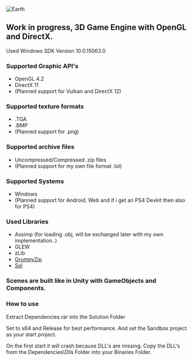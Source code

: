 ![Earth](http://i.imgur.com/U4SmFet.png)

## Work in progress, 3D Game Engine with OpenGL and DirectX.

Used Windows SDK Version 10.0.15063.0

### Supported Graphic API's
* OpenGL 4.2
* DirectX 11
* (Planned support for Vulkan and DirectX 12)

### Supported texture formats
* .TGA
* .BMP
* (Planned support for .png)

### Supported archive files
* Uncompressed/Compressed .zip files 
* (Planned support for my own file format .lol)

### Supported Systems
* Windows
* (Planned support for Android, Web and if i get an PS4 Devkit then also for PS4)

### Used Libraries
* Assimp (for loading .obj, will be exchanged later with my own implementation..)
* GLEW 
* zLib
* [GrumpyZip](https://github.com/GrumpyLion/MinimalZipLoader) 
* [Sol](https://github.com/ThePhD/sol2) 

### Scenes are built like in Unity with GameObjects and Components.

### How to use

Extract Dependencies.rar into the Solution Folder
     
Set to x64 and Release for best performance. And set the Sandbox project as your start project.

On the first start it will crash because DLL's are missing. Copy the DLL's from the Dependencies\Dlls Folder into 
your Binaries Folder.
